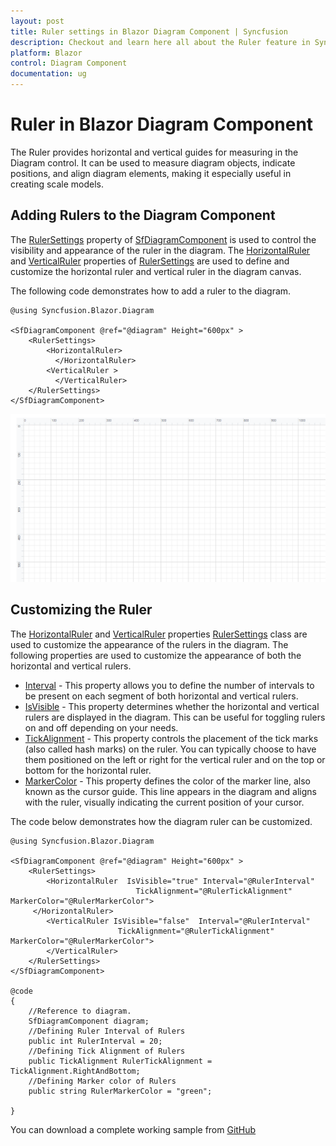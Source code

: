 ```yaml
---
layout: post
title: Ruler settings in Blazor Diagram Component | Syncfusion
description: Checkout and learn here all about the Ruler feature in Syncfusion Blazor Diagram component and more.
platform: Blazor
control: Diagram Component
documentation: ug
---
```


# Ruler in Blazor Diagram Component

The Ruler provides horizontal and vertical guides for measuring in the Diagram control. It can be used to measure diagram objects, indicate positions, and align diagram elements, making it especially useful in creating scale models.

## Adding Rulers to the Diagram Component

The [RulerSettings](https://help.syncfusion.com/cr/blazor/Syncfusion.Blazor.Diagram.SfDiagramComponent.html#Syncfusion_Blazor_Diagram_SfDiagramComponent_RulerSettings) property of [SfDiagramComponent](https://help.syncfusion.com/cr/blazor/Syncfusion.Blazor.Diagram.SfDiagramComponent.html) is used to control the visibility and appearance of the ruler in the diagram. The [HorizontalRuler](https://help.syncfusion.com/cr/blazor/Syncfusion.Blazor.Diagram.RulerSettings.html#Syncfusion_Blazor_Diagram_RulerSettings_HorizontalRuler) and [VerticalRuler](https://help.syncfusion.com/cr/blazor/Syncfusion.Blazor.Diagram.RulerSettings.html#Syncfusion_Blazor_Diagram_RulerSettings_VerticalRuler) properties of [RulerSettings](https://help.syncfusion.com/cr/blazor/Syncfusion.Blazor.Diagram.SfDiagramComponent.html#Syncfusion_Blazor_Diagram_SfDiagramComponent_RulerSettings) are used to define and customize the horizontal ruler and vertical ruler in the diagram canvas.

The following code demonstrates how to add a ruler to the diagram.

```cshtml
@using Syncfusion.Blazor.Diagram

<SfDiagramComponent @ref="@diagram" Height="600px" >
	<RulerSettings>
        <HorizontalRuler>
          </HorizontalRuler>
        <VerticalRuler >
          </VerticalRuler>
    </RulerSettings>
</SfDiagramComponent>

```

![Ruler](images/Ruler.png)

## Customizing the Ruler

The [HorizontalRuler](https://help.syncfusion.com/cr/blazor/Syncfusion.Blazor.Diagram.RulerSettings.html#Syncfusion_Blazor_Diagram_RulerSettings_HorizontalRuler) and [VerticalRuler](https://help.syncfusion.com/cr/blazor/Syncfusion.Blazor.Diagram.RulerSettings.html#Syncfusion_Blazor_Diagram_RulerSettings_VerticalRuler) properties [RulerSettings](https://help.syncfusion.com/cr/blazor/Syncfusion.Blazor.Diagram.SfDiagramComponent.html#Syncfusion_Blazor_Diagram_SfDiagramComponent_RulerSettings) class are used to customize the appearance of the rulers in the diagram. The following properties are used to customize the appearance of both the horizontal and vertical rulers.

* [Interval](https://help.syncfusion.com/cr/blazor/Syncfusion.Blazor.Diagram.DiagramRuler.html#Syncfusion_Blazor_Diagram_DiagramRuler_Interval) - This property allows you to define the number of intervals to be present on each segment of both horizontal and vertical rulers.
* [IsVisible](https://help.syncfusion.com/cr/blazor/Syncfusion.Blazor.Diagram.DiagramRuler.html#Syncfusion_Blazor_Diagram_DiagramRuler_IsVisible) - This property determines whether the horizontal and vertical rulers are displayed in the diagram. This can be useful for toggling rulers on and off depending on your needs.
* [TickAlignment](https://help.syncfusion.com/cr/blazor/Syncfusion.Blazor.Diagram.DiagramRuler.html#Syncfusion_Blazor_Diagram_DiagramRuler_TickAlignment) - This property controls the placement of the tick marks (also called hash marks) on the ruler. You can typically choose to have them positioned on the left or right for the vertical ruler and on the top or bottom for the horizontal ruler.
* [MarkerColor](https://help.syncfusion.com/cr/blazor/Syncfusion.Blazor.Diagram.DiagramRuler.html#Syncfusion_Blazor_Diagram_DiagramRuler_MarkerColor) - This property defines the color of the marker line, also known as the cursor guide. This line appears in the diagram and aligns with the ruler, visually indicating the current position of your cursor.

The code below demonstrates how the diagram ruler can be customized.

```cshtml
@using Syncfusion.Blazor.Diagram

<SfDiagramComponent @ref="@diagram" Height="600px" >
	<RulerSettings>
        <HorizontalRuler  IsVisible="true" Interval="@RulerInterval" 
                            TickAlignment="@RulerTickAlignment" MarkerColor="@RulerMarkerColor">
     </HorizontalRuler>
        <VerticalRuler IsVisible="false"  Interval="@RulerInterval" 
                        TickAlignment="@RulerTickAlignment" MarkerColor="@RulerMarkerColor">
        </VerticalRuler>
    </RulerSettings>
</SfDiagramComponent>

@code
{
    //Reference to diagram.
    SfDiagramComponent diagram;
    //Defining Ruler Interval of Rulers
    public int RulerInterval = 20;
    //Defining Tick Alignment of Rulers
    public TickAlignment RulerTickAlignment = TickAlignment.RightAndBottom;
    //Defining Marker color of Rulers
    public string RulerMarkerColor = "green";

}

```
You can download a complete working sample from [GitHub](https://github.com/SyncfusionExamples/Blazor-Diagram-Examples/tree/master/UG-Samples/Ruler/CustomizingRuler)

